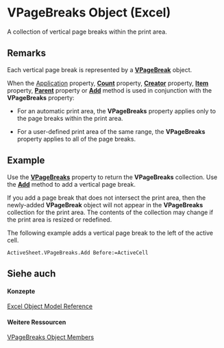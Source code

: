 
# VPageBreaks Object (Excel)

A collection of vertical page breaks within the print area.


## Remarks

Each vertical page break is represented by a  **[VPageBreak](0b37bdc0-b7e2-2b3f-ba6c-853cbbb67837.md)** object.

When the [Application](b4f28f23-182a-00f5-b8d9-beeec89667b0.md) property, **[Count](cc302751-24f8-d4d2-3c08-7671010a9598.md)** property, **[Creator](afcb3c96-048f-e105-6c05-6bf455972284.md)** property, **[Item](88e9cc81-409b-52ca-3d4e-54d3d28f186c.md)** property, **[Parent](894fe457-62e7-4561-387c-3ca5bd9f6a8c.md)** property or **[Add](3196719d-c423-675b-6465-8ac0e9a1c302.md)** method is used in conjunction with the **VPageBreaks** property:


- For an automatic print area, the  **VPageBreaks** property applies only to the page breaks within the print area.
    
- For a user-defined print area of the same range, the  **VPageBreaks** property applies to all of the page breaks.
    

## Example

Use the  **[VPageBreaks](98de4186-6900-b53b-4d4d-91bb8131180f.md)** property to return the **VPageBreaks** collection. Use the **[Add](3196719d-c423-675b-6465-8ac0e9a1c302.md)** method to add a vertical page break.

If you add a page break that does not intersect the print area, then the newly-added  **VPageBreak** object will not appear in the **VPageBreaks** collection for the print area. The contents of the collection may change if the print area is resized or redefined.

The following example adds a vertical page break to the left of the active cell.




```
ActiveSheet.VPageBreaks.Add Before:=ActiveCell
```


## Siehe auch


#### Konzepte


[Excel Object Model Reference](11ea8598-8a20-92d5-f98b-0da04263bf2c.md)
#### Weitere Ressourcen


[VPageBreaks Object Members](http://msdn.microsoft.com/library/0f15730f-da06-952a-6693-fa5dcdff2cc1%28Office.15%29.aspx)